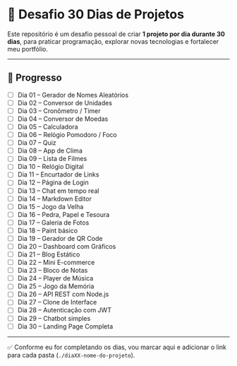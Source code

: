 # 🚀 Desafio 30 Dias de Projetos

Este repositório é um desafio pessoal de criar **1 projeto por dia durante 30 dias**, para praticar programação, explorar novas tecnologias e fortalecer meu portfólio.

---

## 📅 Progresso

- [ ] Dia 01 – Gerador de Nomes Aleatórios
- [ ] Dia 02 – Conversor de Unidades
- [ ] Dia 03 – Cronômetro / Timer
- [ ] Dia 04 – Conversor de Moedas
- [ ] Dia 05 – Calculadora
- [ ] Dia 06 – Relógio Pomodoro / Foco
- [ ] Dia 07 – Quiz
- [ ] Dia 08 – App de Clima
- [ ] Dia 09 – Lista de Filmes
- [ ] Dia 10 – Relógio Digital
- [ ] Dia 11 – Encurtador de Links
- [ ] Dia 12 – Página de Login
- [ ] Dia 13 – Chat em tempo real
- [ ] Dia 14 – Markdown Editor
- [ ] Dia 15 – Jogo da Velha
- [ ] Dia 16 – Pedra, Papel e Tesoura
- [ ] Dia 17 – Galeria de Fotos
- [ ] Dia 18 – Paint básico
- [ ] Dia 19 – Gerador de QR Code
- [ ] Dia 20 – Dashboard com Gráficos
- [ ] Dia 21 – Blog Estático
- [ ] Dia 22 – Mini E-commerce
- [ ] Dia 23 – Bloco de Notas
- [ ] Dia 24 – Player de Música
- [ ] Dia 25 – Jogo da Memória
- [ ] Dia 26 – API REST com Node.js
- [ ] Dia 27 – Clone de Interface
- [ ] Dia 28 – Autenticação com JWT
- [ ] Dia 29 – Chatbot simples
- [ ] Dia 30 – Landing Page Completa

---

✅ Conforme eu for completando os dias, vou marcar aqui e adicionar o link para cada pasta (`./diaXX-nome-do-projeto`).
